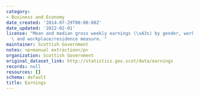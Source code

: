 ```yaml
---
category:
- Business and Economy
date_created: '2014-07-29T00:00:00Z'
date_updated: '2022-02-01'
license: "Mean and median gross weekly earnings (\xA3s) by gender, working pattern\
  \ and workplace/residence measure. "
maintainer: Scottish Government
notes: <p>manual extraction</p>
organization: Scottish Government
original_dataset_link: http://statistics.gov.scot/data/earnings
records: null
resources: []
schema: default
title: Earnings
---
```

